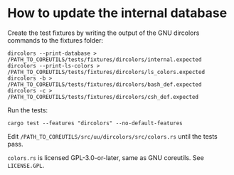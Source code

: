 # How to update the internal database

Create the test fixtures by writing the output of the GNU dircolors commands to the fixtures folder:

```shell
dircolors --print-database > /PATH_TO_COREUTILS/tests/fixtures/dircolors/internal.expected
dircolors --print-ls-colors > /PATH_TO_COREUTILS/tests/fixtures/dircolors/ls_colors.expected
dircolors -b > /PATH_TO_COREUTILS/tests/fixtures/dircolors/bash_def.expected
dircolors -c > /PATH_TO_COREUTILS/tests/fixtures/dircolors/csh_def.expected
```

Run the tests:

```shell
cargo test --features "dircolors" --no-default-features
```

Edit `/PATH_TO_COREUTILS/src/uu/dircolors/src/colors.rs` until the tests pass.

`colors.rs` is licensed GPL-3.0-or-later, same as GNU coreutils. See `LICENSE.GPL`.
